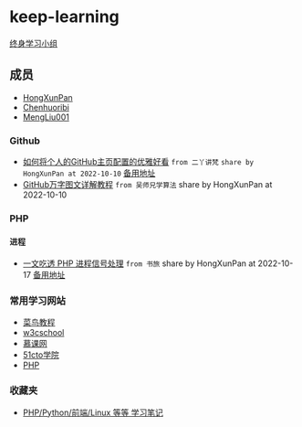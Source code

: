 # keep-learning

[终身学习小组](https://github.com/life-long-learning)

## 成员 

- [HongXunPan](https://github.com/HongXunPan)
- [Chenhuoribi](https://github.com/Chenhuoribi)
- [MengLiu001](https://github.com/MengLiu001)

### Github

- [如何将个人的GitHub主页配置的优雅好看](https://wiki.eryajf.net/pages/d195b4/) `from 二丫讲梵` `share by HongXunPan at 2022-10-10` [备用地址](https://cloud.tencent.com/developer/article/2058927)
- [GitHub万字图文详解教程](https://zhuanlan.zhihu.com/p/369486197) `from 吴师兄学算法` share by HongXunPan at 2022-10-10

### PHP

#### 进程

- [一文吃透 PHP 进程信号处理](https://juejin.cn/post/6862458728675803150) `from 书旅` share by HongXunPan at 2022-10-17 [备用地址](https://mp.weixin.qq.com/s?__biz=MzU5MjA1MzcyMA==&mid=2247484122&idx=1&sn=241055bbf0b9cb0b05d6d26cf0c77fac&chksm=fe24d66dc9535f7b42ad00eb8f514d97b5f9124e4ccc1f7780ab0a5f9803fb6f784267d06058&token=984830630&lang=zh_CN#rd)

### 常用学习网站

- [菜鸟教程](https://www.runoob.com/)
- [w3cschool](https://www.w3school.com.cn/index.html)
- [慕课网](https://www.imooc.com/)
- [51cto学院](https://edu.51cto.com/)
- [PHP](https://www.php.net/)

### 收藏夹 
 - [PHP/Python/前端/Linux 等等 学习笔记](https://www.kancloud.cn/idcpj/python/418553)
